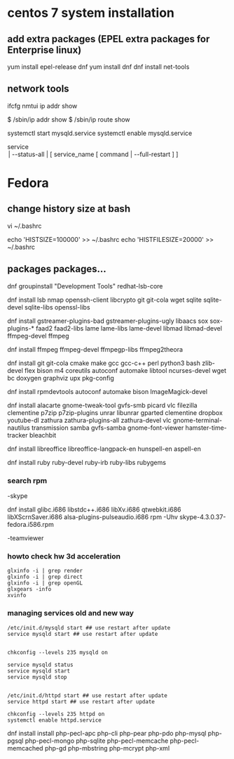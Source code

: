 # centos 7 system installation

## add extra packages (EPEL extra packages for Enterprise linux)

yum install epel-release dnf
yum install dnf
dnf install net-tools

## network tools

ifcfg
nmtui 
ip addr show

$ /sbin/ip addr show
$ /sbin/ip route show



systemctl start mysqld.service
systemctl enable mysqld.service

service <option> | --status-all | [ service_name [ command | --full-restart ] ]





# Fedora


## change history size at bash

vi ~/.bashrc

echo 'HISTSIZE=100000' >> ~/.bashrc
echo 'HISTFILESIZE=20000' >> ~/.bashrc



## packages packages...

dnf groupinstall "Development Tools" redhat-lsb-core

dnf install lsb nmap openssh-client libcrypto git git-cola wget sqlite sqlite-devel sqlite-libs openssl-libs


dnf install gstreamer-plugins-bad gstreamer-plugins-ugly libaacs sox sox-plugins-* faad2 faad2-libs
lame lame-libs lame-devel libmad libmad-devel ffmpeg-devel ffmpeg

dnf install ffmpeg ffmpeg-devel ffmpegp-libs ffmpeg2theora

dnf install git git-cola cmake make gcc gcc-c++ perl python3 bash zlib-devel flex bison m4 coreutils autoconf automake libtool ncurses-devel wget bc doxygen graphviz upx pkg-config

dnf install rpmdevtools autoconf automake bison ImageMagick-devel

dnf install alacarte gnome-tweak-tool gvfs-smb picard vlc filezilla clementine p7zip p7zip-plugins unrar libunrar gparted clementine dropbox youtube-dl zathura zathura-plugins-all zathura-devel vlc 
gnome-terminal-nautilus transmission samba gvfs-samba gnome-font-viewer hamster-time-tracker bleachbit

dnf install libreoffice libreoffice-langpack-en hunspell-en aspell-en

dnf install  ruby ruby-devel ruby-irb ruby-libs rubygems


### search rpm

-skype

dnf install glibc.i686 libstdc++.i686 libXv.i686 qtwebkit.i686 libXScrnSaver.i686 alsa-plugins-pulseaudio.i686
rpm -Uhv skype-4.3.0.37-fedora.i586.rpm

-teamviewer




### howto check hw 3d acceleration

	glxinfo -i | grep render
	glxinfo -i | grep direct
	glxinfo -i | grep openGL
	glxgears -info
	xvinfo



### managing services old and new way

	/etc/init.d/mysqld start ## use restart after update
	service mysqld start ## use restart after update


	chkconfig --levels 235 mysqld on

	service mysqld status
	service mysqld start
	service mysqld stop


	/etc/init.d/httpd start ## use restart after update
	service httpd start ## use restart after update

	chkconfig --levels 235 httpd on
	systemctl enable httpd.service


dnf install install php-pecl-apc php-cli php-pear php-pdo php-mysql php-pgsql php-pecl-mongo php-sqlite php-pecl-memcache php-pecl-memcached php-gd php-mbstring php-mcrypt php-xml





